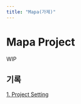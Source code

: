 ```yaml
---
title: "Mapa(가제)"
---
```

# Mapa Project  
WIP


## 기록  
[1. Project Setting](https://minseon9.github.io/wiki/1.ProjectSetting)
